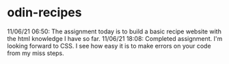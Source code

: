 # odin-recipes
11/06/21 06:50: The assignment today is to build a basic recipe website with the html knowledge I have so far.
11/06/21 18:08: Completed assignment. I'm looking forward to CSS. I see how easy it is to make errors on your code from my miss steps.  

